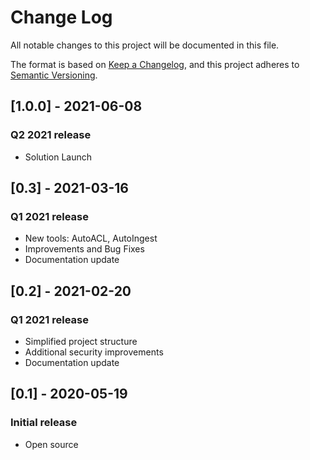 # Change Log
All notable changes to this project will be documented in this file.

The format is based on [Keep a Changelog](https://keepachangelog.com/en/1.0.0/),
and this project adheres to [Semantic Versioning](https://semver.org/spec/v2.0.0.html).

## [1.0.0] - 2021-06-08
### Q2 2021 release
- Solution Launch

## [0.3] - 2021-03-16
### Q1 2021 release
- New tools: AutoACL, AutoIngest
- Improvements and Bug Fixes
- Documentation update

## [0.2] - 2021-02-20
### Q1 2021 release
- Simplified project structure
- Additional security improvements
- Documentation update

## [0.1] - 2020-05-19
### Initial release
- Open source

